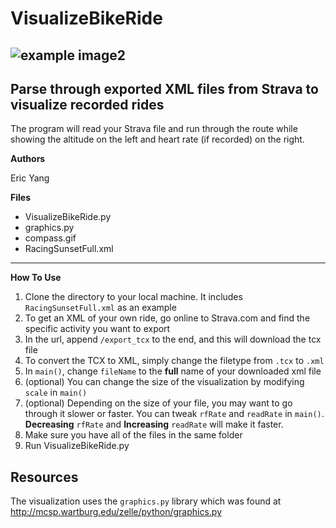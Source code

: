 # VisualizeBikeRide

![example image2](https://user-images.githubusercontent.com/30561629/39055165-7e1e98f2-4481-11e8-9be0-a2c84664a5d7.png)
 ---

## Parse through exported XML files from Strava to visualize recorded rides

The program will read your Strava file and run through the route while showing the altitude on the left and heart rate (if recorded) on the right.

**Authors**

Eric Yang


**Files**

* VisualizeBikeRide.py
* graphics.py
* compass.gif
* RacingSunsetFull.xml

---

**How To Use**

1. Clone the directory to your local machine. It includes `RacingSunsetFull.xml` as an example
2. To get an XML of your own ride, go online to Strava.com and find the specific activity you want to export
3. In the url, append `/export_tcx` to the end, and this will download the tcx file
4. To convert the TCX to XML, simply change the filetype from `.tcx` to `.xml`
5. In `main()`, change `fileName` to the **full** name of your downloaded xml file
6. (optional) You can change the size of the visualization by modifying `scale` in `main()`
7. (optional) Depending on the size of your file, you may want to go through it slower or faster. You can tweak `rfRate` and `readRate` in `main()`. **Decreasing** `rfRate` and **Increasing** `readRate` will make it faster.
8. Make sure you have all of the files in the same folder
9. Run VisualizeBikeRide.py

## Resources

The visualization uses the `graphics.py` library which was found at http://mcsp.wartburg.edu/zelle/python/graphics.py